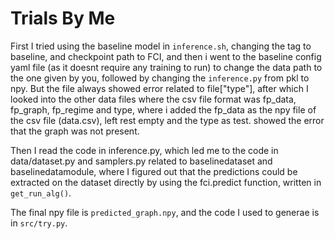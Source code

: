 # Trials By Me

First I tried using the baseline model in `inference.sh`, changing the tag to baseline, and checkpoint path to FCI, and then i went to the baseline config yaml file (as it doesnt require any training to run) to change the data path to the one given by you, followed by changing the `inference.py` from pkl to npy.
But the file always showed error related to file["type"], after which I looked into the other data files where the csv file format was fp_data, fp_graph, fp_regime and type, where i added the fp_data as the npy file of the csv file (data.csv), left rest empty and the type as test.
showed the error that the graph was not present.

Then I read the code in inference.py, which led me to the code in data/dataset.py and samplers.py related to baselinedataset and baselinedatamodule, where I figured out that the predictions could be extracted on the dataset directly by using the fci.predict function, written in `get_run_alg()`.

The final npy file is `predicted_graph.npy`, and the code I used to generae is in `src/try.py`.

